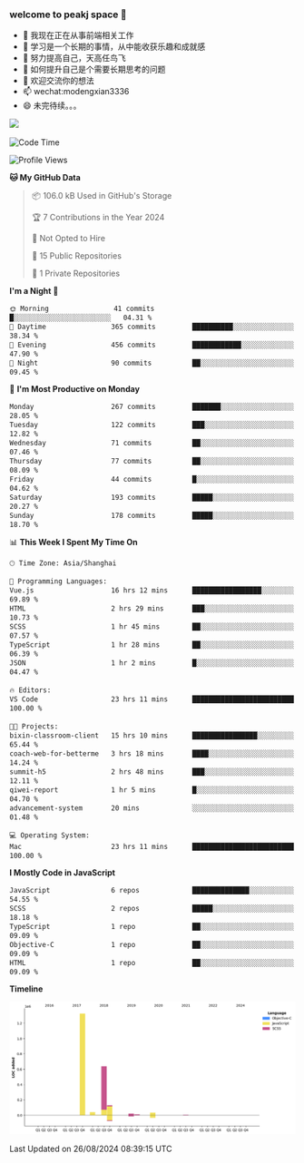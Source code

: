 ### welcome to peakj space 👋



- 🔭 我现在正在从事前端相关工作
- 🌱 学习是一个长期的事情，从中能收获乐趣和成就感
- 👯 努力提高自己，天高任鸟飞
- 🤔 如何提升自己是个需要长期思考的问题
- 💬 欢迎交流你的想法
- 📫 wechat:modengxian3336
- 😄 未完待续。。。

![](https://s2.ax1x.com/2019/06/28/ZKxc4J.jpg)

<!--START_SECTION:waka-->
![Code Time](http://img.shields.io/badge/Code%20Time-3%2C812%20hrs%2015%20mins-blue)

![Profile Views](http://img.shields.io/badge/Profile%20Views-0-blue)

**🐱 My GitHub Data** 

> 📦 106.0 kB Used in GitHub's Storage 
 > 
> 🏆 7 Contributions in the Year 2024
 > 
> 🚫 Not Opted to Hire
 > 
> 📜 15 Public Repositories 
 > 
> 🔑 1 Private Repositories 
 > 
**I'm a Night 🦉** 

```text
🌞 Morning                41 commits          █░░░░░░░░░░░░░░░░░░░░░░░░   04.31 % 
🌆 Daytime                365 commits         ██████████░░░░░░░░░░░░░░░   38.34 % 
🌃 Evening                456 commits         ████████████░░░░░░░░░░░░░   47.90 % 
🌙 Night                  90 commits          ██░░░░░░░░░░░░░░░░░░░░░░░   09.45 % 
```
📅 **I'm Most Productive on Monday** 

```text
Monday                   267 commits         ███████░░░░░░░░░░░░░░░░░░   28.05 % 
Tuesday                  122 commits         ███░░░░░░░░░░░░░░░░░░░░░░   12.82 % 
Wednesday                71 commits          ██░░░░░░░░░░░░░░░░░░░░░░░   07.46 % 
Thursday                 77 commits          ██░░░░░░░░░░░░░░░░░░░░░░░   08.09 % 
Friday                   44 commits          █░░░░░░░░░░░░░░░░░░░░░░░░   04.62 % 
Saturday                 193 commits         █████░░░░░░░░░░░░░░░░░░░░   20.27 % 
Sunday                   178 commits         █████░░░░░░░░░░░░░░░░░░░░   18.70 % 
```


📊 **This Week I Spent My Time On** 

```text
🕑︎ Time Zone: Asia/Shanghai

💬 Programming Languages: 
Vue.js                   16 hrs 12 mins      █████████████████░░░░░░░░   69.89 % 
HTML                     2 hrs 29 mins       ███░░░░░░░░░░░░░░░░░░░░░░   10.73 % 
SCSS                     1 hr 45 mins        ██░░░░░░░░░░░░░░░░░░░░░░░   07.57 % 
TypeScript               1 hr 28 mins        ██░░░░░░░░░░░░░░░░░░░░░░░   06.39 % 
JSON                     1 hr 2 mins         █░░░░░░░░░░░░░░░░░░░░░░░░   04.47 % 

🔥 Editors: 
VS Code                  23 hrs 11 mins      █████████████████████████   100.00 % 

🐱‍💻 Projects: 
bixin-classroom-client   15 hrs 10 mins      ████████████████░░░░░░░░░   65.44 % 
coach-web-for-betterme   3 hrs 18 mins       ████░░░░░░░░░░░░░░░░░░░░░   14.24 % 
summit-h5                2 hrs 48 mins       ███░░░░░░░░░░░░░░░░░░░░░░   12.11 % 
qiwei-report             1 hr 5 mins         █░░░░░░░░░░░░░░░░░░░░░░░░   04.70 % 
advancement-system       20 mins             ░░░░░░░░░░░░░░░░░░░░░░░░░   01.48 % 

💻 Operating System: 
Mac                      23 hrs 11 mins      █████████████████████████   100.00 % 
```

**I Mostly Code in JavaScript** 

```text
JavaScript               6 repos             ██████████████░░░░░░░░░░░   54.55 % 
SCSS                     2 repos             █████░░░░░░░░░░░░░░░░░░░░   18.18 % 
TypeScript               1 repo              ██░░░░░░░░░░░░░░░░░░░░░░░   09.09 % 
Objective-C              1 repo              ██░░░░░░░░░░░░░░░░░░░░░░░   09.09 % 
HTML                     1 repo              ██░░░░░░░░░░░░░░░░░░░░░░░   09.09 % 
```



**Timeline**

![Lines of Code chart](https://raw.githubusercontent.com/PeakJ/PeakJ/master/assets/bar_graph.png)


 Last Updated on 26/08/2024 08:39:15 UTC
<!--END_SECTION:waka-->
